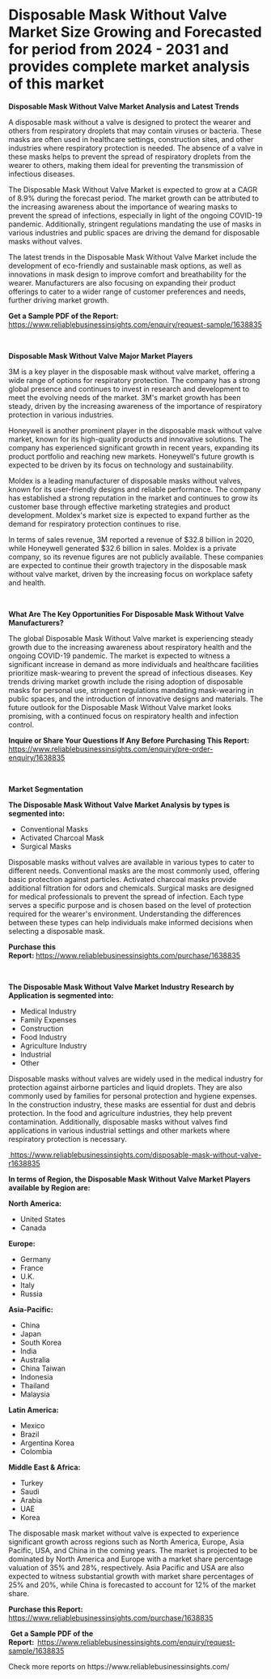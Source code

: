<p><h1>Disposable Mask Without Valve Market Size Growing and Forecasted for period from 2024 - 2031 and provides complete market analysis of this market</h1></p><p><strong>Disposable Mask Without Valve Market Analysis and Latest Trends</strong></p>
<p><p>A disposable mask without a valve is designed to protect the wearer and others from respiratory droplets that may contain viruses or bacteria. These masks are often used in healthcare settings, construction sites, and other industries where respiratory protection is needed. The absence of a valve in these masks helps to prevent the spread of respiratory droplets from the wearer to others, making them ideal for preventing the transmission of infectious diseases.</p><p>The Disposable Mask Without Valve Market is expected to grow at a CAGR of 8.9% during the forecast period. The market growth can be attributed to the increasing awareness about the importance of wearing masks to prevent the spread of infections, especially in light of the ongoing COVID-19 pandemic. Additionally, stringent regulations mandating the use of masks in various industries and public spaces are driving the demand for disposable masks without valves.</p><p>The latest trends in the Disposable Mask Without Valve Market include the development of eco-friendly and sustainable mask options, as well as innovations in mask design to improve comfort and breathability for the wearer. Manufacturers are also focusing on expanding their product offerings to cater to a wider range of customer preferences and needs, further driving market growth.</p></p>
<p><strong>Get a Sample PDF of the Report:&nbsp;</strong> <a href="https://www.reliablebusinessinsights.com/enquiry/request-sample/1638835">https://www.reliablebusinessinsights.com/enquiry/request-sample/1638835</a></p>
<p>&nbsp;</p>
<p><strong>Disposable Mask Without Valve Major Market Players</strong></p>
<p><p>3M is a key player in the disposable mask without valve market, offering a wide range of options for respiratory protection. The company has a strong global presence and continues to invest in research and development to meet the evolving needs of the market. 3M's market growth has been steady, driven by the increasing awareness of the importance of respiratory protection in various industries.</p><p>Honeywell is another prominent player in the disposable mask without valve market, known for its high-quality products and innovative solutions. The company has experienced significant growth in recent years, expanding its product portfolio and reaching new markets. Honeywell's future growth is expected to be driven by its focus on technology and sustainability.</p><p>Moldex is a leading manufacturer of disposable masks without valves, known for its user-friendly designs and reliable performance. The company has established a strong reputation in the market and continues to grow its customer base through effective marketing strategies and product development. Moldex's market size is expected to expand further as the demand for respiratory protection continues to rise.</p><p>In terms of sales revenue, 3M reported a revenue of $32.8 billion in 2020, while Honeywell generated $32.6 billion in sales. Moldex is a private company, so its revenue figures are not publicly available. These companies are expected to continue their growth trajectory in the disposable mask without valve market, driven by the increasing focus on workplace safety and health.</p></p>
<p>&nbsp;</p>
<p><strong>What Are The Key Opportunities For Disposable Mask Without Valve Manufacturers?</strong></p>
<p><p>The global Disposable Mask Without Valve market is experiencing steady growth due to the increasing awareness about respiratory health and the ongoing COVID-19 pandemic. The market is expected to witness a significant increase in demand as more individuals and healthcare facilities prioritize mask-wearing to prevent the spread of infectious diseases. Key trends driving market growth include the rising adoption of disposable masks for personal use, stringent regulations mandating mask-wearing in public spaces, and the introduction of innovative designs and materials. The future outlook for the Disposable Mask Without Valve market looks promising, with a continued focus on respiratory health and infection control.</p></p>
<p><strong>Inquire or Share Your Questions If Any Before Purchasing This Report:</strong> <a href="https://www.reliablebusinessinsights.com/enquiry/pre-order-enquiry/1638835">https://www.reliablebusinessinsights.com/enquiry/pre-order-enquiry/1638835</a></p>
<p>&nbsp;</p>
<p><strong>Market Segmentation</strong></p>
<p><strong>The Disposable Mask Without Valve Market Analysis by types is segmented into:</strong></p>
<p><ul><li>Conventional Masks</li><li>Activated Charcoal Mask</li><li>Surgical Masks</li></ul></p>
<p><p>Disposable masks without valves are available in various types to cater to different needs. Conventional masks are the most commonly used, offering basic protection against particles. Activated charcoal masks provide additional filtration for odors and chemicals. Surgical masks are designed for medical professionals to prevent the spread of infection. Each type serves a specific purpose and is chosen based on the level of protection required for the wearer's environment. Understanding the differences between these types can help individuals make informed decisions when selecting a disposable mask.</p></p>
<p><strong>Purchase this Report:&nbsp;</strong><a href="https://www.reliablebusinessinsights.com/purchase/1638835">https://www.reliablebusinessinsights.com/purchase/1638835</a></p>
<p>&nbsp;</p>
<p><strong>The Disposable Mask Without Valve Market Industry Research by Application is segmented into:</strong></p>
<p><ul><li>Medical Industry</li><li>Family Expenses</li><li>Construction</li><li>Food Industry</li><li>Agriculture Industry</li><li>Industrial</li><li>Other</li></ul></p>
<p><p>Disposable masks without valves are widely used in the medical industry for protection against airborne particles and liquid droplets. They are also commonly used by families for personal protection and hygiene expenses. In the construction industry, these masks are essential for dust and debris protection. In the food and agriculture industries, they help prevent contamination. Additionally, disposable masks without valves find applications in various industrial settings and other markets where respiratory protection is necessary.</p></p>
<p><a href="https://www.reliablebusinessinsights.com/disposable-mask-without-valve-r1638835">&nbsp;https://www.reliablebusinessinsights.com/disposable-mask-without-valve-r1638835</a></p>
<p><strong>In terms of Region, the Disposable Mask Without Valve Market Players available by Region are:</strong></p>
<p>
    <p> <strong> North America: </strong>
        <ul>
            <li>United States</li>
            <li>Canada</li>
        </ul>
        </p> 
    <p> <strong> Europe: </strong>
        <ul>
            <li>Germany</li>
            <li>France</li>
            <li>U.K.</li>
            <li>Italy</li>
            <li>Russia</li>
        </ul>
        </p> 
    <p> <strong> Asia-Pacific: </strong>
        <ul>
            <li>China</li>
            <li>Japan</li>
            <li>South Korea</li>
            <li>India</li>
            <li>Australia</li>
            <li>China Taiwan</li>
            <li>Indonesia</li>
            <li>Thailand</li>
            <li>Malaysia</li>
        </ul>
        </p> 
    <p> <strong> Latin America: </strong>
        <ul>
            <li>Mexico</li>
            <li>Brazil</li>
            <li>Argentina Korea</li>
            <li>Colombia</li>
        </ul>
        </p> 
    <p> <strong> Middle East & Africa: </strong>
        <ul>
            <li>Turkey</li>
            <li>Saudi</li>
            <li>Arabia</li>
            <li>UAE</li>
            <li>Korea</li>
        </ul>
    </p>
    </p>
<p><p>The disposable mask market without valve is expected to experience significant growth across regions such as North America, Europe, Asia Pacific, USA, and China in the coming years. The market is projected to be dominated by North America and Europe with a market share percentage valuation of 35% and 28%, respectively. Asia Pacific and USA are also expected to witness substantial growth with market share percentages of 25% and 20%, while China is forecasted to account for 12% of the market share.</p></p>
<p><strong>Purchase this Report: </strong><a href="https://www.reliablebusinessinsights.com/purchase/1638835">https://www.reliablebusinessinsights.com/purchase/1638835</a></p>
<p>&nbsp;<strong>Get a Sample PDF of the Report:&nbsp;&nbsp;</strong><a href="https://www.reliablebusinessinsights.com/enquiry/request-sample/1638835">https://www.reliablebusinessinsights.com/enquiry/request-sample/1638835</a></p>
<p><strong></strong></p>
<p>Check more reports on https://www.reliablebusinessinsights.com/</p>